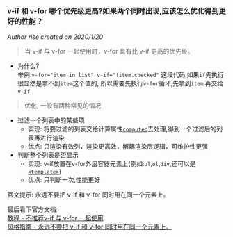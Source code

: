 ### v-if 和 v-for 哪个优先级更高?如果两个同时出现,应该怎么优化得到更好的性能？

_Author rise created on 2020/1/20_

> 当 v-if 与 v-for 一起使用时，v-for 具有比 v-if 更高的优先级。

- 为什么?  
举例:`v-for="item in list" v-if="!item.checked"` 这段代码,如果`if`先执行很显然是拿不到`item`这个值的, 所以需要先执行`v-for`循环,先拿到`item`  再交给`v-if`

>  优化, 一般有两种常见的情况  

- 过滤一个列表中的某些项
    - 实现: 将要过滤的列表交给计算属性[`computed`](https://cn.vuejs.org/v2/api/#computed)去处理,得到一个过滤后的列表再进行渲染
    - 优点: 只渲染有效列，渲染更高效，解耦渲染层逻辑，可维护性更强
- 判断整个列表是否显示
    - 实现: v-if放置在v-for外层容器元素上(例如:`ul`,`ol`,`div`,还可以是[`<template>`](https://cn.vuejs.org/v2/guide/conditional.html#%E5%9C%A8-lt-template-gt-%E4%B8%AD%E9%85%8D%E5%90%88-v-if-%E6%9D%A1%E4%BB%B6%E6%B8%B2%E6%9F%93%E4%B8%80%E6%95%B4%E7%BB%84))
    - 优点: 只判断一次,性能更好

官文提示: 永远不要把 v-if 和 v-for 同时用在同一个元素上。


最后看下官方文档:  
[教程 - 不推荐v-if 与 v-for 一起使用](https://cn.vuejs.org/v2/guide/conditional.html#v-if-与-v-for-一起使用)  
[风格指南 - 永远不要把 v-if 和 v-for 同时用在同一个元素上。](https://cn.vuejs.org/v2/style-guide/#避免-v-if-和-v-for-用在一起-必要)


